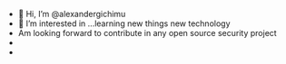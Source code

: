 - 👋 Hi, I’m @alexandergichimu
- 👀 I’m interested in ...learning new things new technology
- Am looking forward to contribute in any open source security project
- 
-
